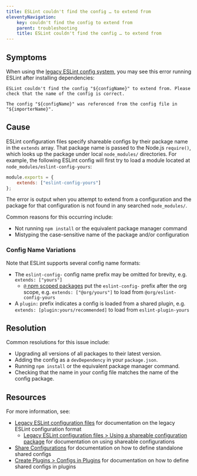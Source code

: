 ```yaml
---
title: ESLint couldn't find the config … to extend from
eleventyNavigation:
    key: couldn't find the config to extend from
    parent: troubleshooting
    title: ESLint couldn't find the config … to extend from
---
```


## Symptoms

When using the [legacy ESLint config system](../configure/configuration-files-deprecated), you may see this error running ESLint after installing dependencies:

```plaintext
ESLint couldn't find the config "${configName}" to extend from. Please check that the name of the config is correct.

The config "${configName}" was referenced from the config file in "${importerName}".
```

## Cause

ESLint configuration files specify shareable configs by their package name in the `extends` array.
That package name is passed to the Node.js `require()`, which looks up the package under local `node_modules/` directories.
For example, the following ESLint config will first try to load a module located at `node_modules/eslint-config-yours`:

```js
module.exports = {
    extends: ["eslint-config-yours"]
};
```

The error is output when you attempt to extend from a configuration and the package for that configuration is not found in any searched `node_modules/`.

Common reasons for this occurring include:

- Not running `npm install` or the equivalent package manager command
- Mistyping the case-sensitive name of the package and/or configuration

### Config Name Variations

Note that ESLint supports several config name formats:

- The `eslint-config-` config name prefix may be omitted for brevity, e.g. `extends: ["yours"]`
    - [`@` npm scoped packages](https://docs.npmjs.com/cli/v10/using-npm/scope) put the `eslint-config-` prefix after the org scope, e.g. `extends: ["@org/yours"]` to load from `@org/eslint-config-yours`
- A `plugin:` prefix indicates a config is loaded from a shared plugin, e.g. `extends: [plugin:yours/recommended]` to load from `eslint-plugin-yours`

## Resolution

Common resolutions for this issue include:

- Upgrading all versions of all packages to their latest version.
- Adding the config as a `devDependency` in your `package.json`.
- Running `npm install` or the equivalent package manager command.
- Checking that the name in your config file matches the name of the config package.

## Resources

For more information, see:

- [Legacy ESLint configuration files](../configure/configuration-files-deprecated#using-a-shareable-configuration-package) for documentation on the legacy ESLint configuration format
    - [Legacy ESLint configuration files > Using a shareable configuration package](../configure/configuration-files-deprecated#using-a-shareable-configuration-package) for documentation on using shareable configurations
- [Share Configurations](../../extend/shareable-configs) for documentation on how to define standalone shared configs
- [Create Plugins > Configs in Plugins](../../extend/plugins#configs-in-plugins) for documentation on how to define shared configs in plugins
